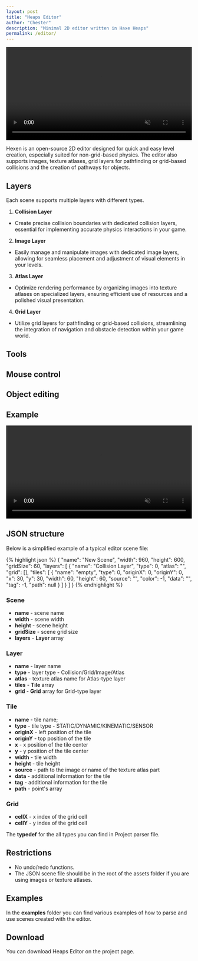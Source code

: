 ```yaml
---
layout: post
title: "Heaps Editor"
author: "Chester"
description: "Minimal 2D editor written in Haxe Heaps"
permalink: /editor/
---
```


<center><video width="100%" autoplay muted loop><source src="/media/preview.mp4" type="video/mp4"></video></center>
<p></p>

Hexen is an open-source 2D editor designed for quick and easy level creation, especially suited for non-grid-based physics. The editor also supports images, texture atlases, grid layers for pathfinding or grid-based collisions and the creation of pathways for objects.

## Layers
Each scene supports multiple layers with different types.

1. **Collision Layer**
* Create precise collision boundaries with dedicated collision layers, essential for implementing accurate physics interactions in your game.

2. **Image Layer**
* Easily manage and manipulate images with dedicated image layers, allowing for seamless placement and adjustment of visual elements in your levels.

3. **Atlas Layer**
* Optimize rendering performance by organizing images into texture atlases on specialized layers, ensuring efficient use of resources and a polished visual presentation.

4. **Grid Layer**
* Utilize grid layers for pathfinding or grid-based collisions, streamlining the integration of navigation and obstacle detection within your game world.


## Tools

## Mouse control

## Object editing

## Example
<center><video width="100%" autoplay muted loop><source src="/media/editing.mp4" type="video/mp4"></video></center>
<p></p>

## JSON structure
Below is a simplified example of a typical editor scene file:

{% highlight json %}
{
	"name": "New Scene",
	"width": 960,
	"height": 600,
	"gridSize": 60,
	"layers": [
	  {
		"name": "Collision Layer",
		"type": 0,
		"atlas": "",
		"grid": [],
		"tiles": [
		  {
			"name": "empty",
			"type": 0,
			"originX": 0,
			"originY": 0,
			"x": 30,
			"y": 30,
			"width": 60,
			"height": 60,
			"source": "",
			"color": -1,
			"data": "",
			"tag": -1,
			"path": null
		  }
		]
	  }
	]
  }
{% endhighlight %}

### Scene
- **name** - scene name
- **width** - scene width
- **height** - scene height
- **gridSize** - scene grid size
- **layers** - **Layer** array

### Layer
- **name** - layer name
- **type** - layer type - Collision/Grid/Image/Atlas
- **atlas** - texture atlas name for Atlas-type layer
- **tiles** - **Tile** array
- **grid** - **Grid** array for Grid-type layer

### Tile
- **name** - tile name;
- **type** - tile type - STATIC/DYNAMIC/KINEMATIC/SENSOR
- **originX** - left position of the tile
- **originY** - top position of the tile
- **x** - x position of the tile center
- **y** - y position of the tile center
- **width** - tile width
- **height** - tile height
- **source** - path to the image or name of the texture atlas part
- **data** - additional information for the tile
- **tag** - additional information for the tile
- **path** - point's array

### Grid
- **cellX** - x index of the grid cell
- **cellY** - y index of the grid cell

The **typedef** for the all types you can find in Project parser file.

## Restrictions
- No undo/redo functions.
- The JSON scene file should be in the root of the assets folder if you are using images or texture atlases.

## Examples
In the **examples** folder you can find various examples of how to parse and use scenes created with the editor.

## Download
You can download Heaps Editor on the project page.